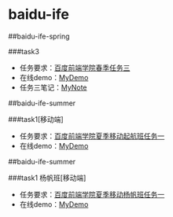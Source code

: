 # baidu-ife

##baidu-ife-spring

###task3 

* 任务要求：[百度前端学院春季任务三](https://github.com/baidu-ife/ife/tree/master/2015_spring/task/task0003)
* 在线demo：[MyDemo](http://newql.github.io/baidu-ife/task3_spring/)
* 任务三笔记：[MyNote](http://blog.csdn.net/newbie_ljm)

##baidu-ife-summer

###task1[移动端]

* 任务要求：[百度前端学院夏季移动起航班任务一](https://github.com/baidu-ife/ife/blob/master/2015_summer/task/mob_qihang_01.md)
* 在线demo：[MyDemo](http://newql.github.io/baidu-ife/task1_summer/)

##baidu-ife-summer

###task1 杨帆班[移动端]

* 任务要求：[百度前端学院夏季移动杨帆班任务一](https://github.com/baidu-ife/ife/blob/master/2015_summer/task/mob_yangfan_01.md)
* 在线demo：[MyDemo](http://newql.github.io/baidu-ife/mobile_yangfan/)
